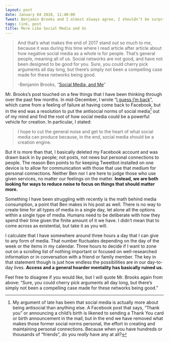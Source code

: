 ```yaml
---
layout: post
date: January 04 2018, 11:40:00
Tweet: Benjamin Brooks and I almost always agree, I shouldn’t be surprised that he is going through the same motions with regard to social media.
tags: link, post
title: More Like Social Media and Us
---
```


> And that’s what makes the end of 2017 stand out so much to me, because it was during this time where I read article after article about how negative social media as a whole is for people. That’s general people, meaning all of us. Social networks are not good, and have not been designed to be good for you. Sure, you could cherry pick arguments all day long, but there’s simply not been a compelling case made for these networks being good.
> 
> -Benjamin Brooks, “[Social Media, and Me][1]”

Mr. Brooks’s post touched on a few things that I have been thinking through over the past few months. In mid-December, I wrote “[I guess I’m back][2]”, which came from a feeling of failure at having come back to Facebook, but in the end was a resolution to put the antisocial norms of social media[^1] out of my mind and find the root of how social media could be a powerful vehicle for creation. In particular, I stated:

> I hope to cut the general noise and get to the heart of what social media can produce because, in the end, social media should be a creation engine.

But it is more than that, I basically deleted my Facebook account and was drawn back in by people; not posts, not news but personal connections to people. The reason Ben points to for keeping Tweetbot installed on one device is to allow for communication with those that use that medium for personal connections. Neither Ben nor I are here to judge those who use given services, no matter our feelings on the matter. **Instead, we are both looking for ways to reduce noise to focus on things that should matter more.**

Something I have been struggling with recently is the math behind media consumption, a point that Ben makes in his post as well. There is no way to create time for all types of media in a single day, let alone all the options within a single type of media. Humans need to be deliberate with how they spend their time given the finite amount of it we have. I didn’t mean that to come across as existential, but take it as you will.

I calculate that I have somewhere around three hours a day that I can give to any form of media. That number fluctuates depending on the day of the week or the items in my calendar. Three hours to decide if I want to zone out on a scrolling list of nothing important or focused on well-researched information or in conversation with a friend or family member. The key in that statement though is just how endless the possibilities are in our day-to-day lives. **Access and a general hoarder mentality has basically ruined us.**

Feel free to disagree if you would like, but I will quote Mr. Brooks again from above: “Sure, you could cherry pick arguments all day long, but there’s simply not been a compelling case made for these networks being good.”

[^1]:	My argument of late has been that social media is actually more about being antisocial than anything else. A Facebook post that says, “Thank you” or announcing a child’s birth is likened to sending a Thank You card or birth announcement in the mail, but in the end we have removed what makes those former social norms personal, the effort in creating and maintaining personal connections. Because when you have hundreds or thousands of “friends”, do you _really_ have any at all?

[1]:	https://brooksreview.net/2018/01/social-media-and-me/
[2]:	https://engineeredeloquence.com/2017/12/i-guess-im-back
